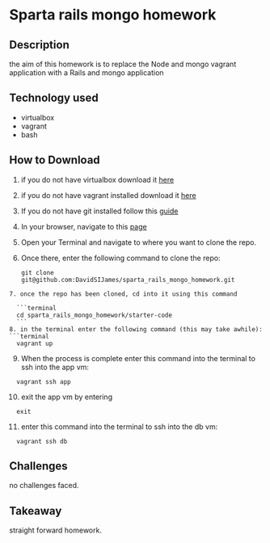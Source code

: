 # Sparta rails mongo homework

## Description

the aim of this homework is to replace the Node and mongo vagrant application with a Rails and mongo application

## Technology used
* virtualbox
* vagrant
* bash

## How to Download

1. if you do not have virtualbox download it [here](https://www.virtualbox.org/wiki/Downloads)

2. if you do not have vagrant installed download it [here](https://www.vagrantup.com/downloads.html)

3. If you do not have git installed follow this [guide](https://gist.github.com/derhuerst/1b15ff4652a867391f03)

4. In your browser, navigate to this [page](https://github.com/DavidSIJames/sparta_rails_mongo_homework)

5. Open your Terminal and navigate to where you want to clone the repo.

6. Once there, enter the following command to clone the repo:

	```terminal
	git clone git@github.com:DavidSIJames/sparta_rails_mongo_homework.git
  ```
7. once the repo has been cloned, cd into it using this command

	```terminal
	cd sparta_rails_mongo_homework/starter-code
	```
8. in the terminal enter the following command (this may take awhile):
  ```terminal
    vagrant up
  ```
9. When the process is complete enter this command into the terminal to ssh into the app vm:
  ```terminal
    vagrant ssh app
  ```
10. exit the app vm by entering
  ```Terminal
    exit
  ```
11. enter this command into the terminal to ssh into the db vm:
  ```terminal
    vagrant ssh db
  ```
## Challenges
no challenges faced.

## Takeaway
straight forward homework. 
